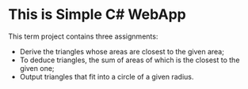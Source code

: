 # This is Simple C# WebApp 
This term project contains three assignments:
- Derive the triangles whose areas are closest to the given area;
- To deduce triangles, the sum of areas of which is the closest to the given one;
- Output triangles that fit into a circle of a given radius.

